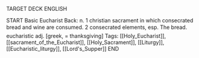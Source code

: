TARGET DECK
ENGLISH

START
Basic
Eucharist
Back: n. 1 christian sacrament in which consecrated bread and wine are consumed. 2 consecrated elements, esp. The bread.  eucharistic adj. [greek, = thanksgiving]
Tags: [[Holy_Eucharist]], [[sacrament_of_the_Eucharist]], [[Holy_Sacrament]], [[Liturgy]], [[Eucharistic_liturgy]], [[Lord's_Supper]]
END
